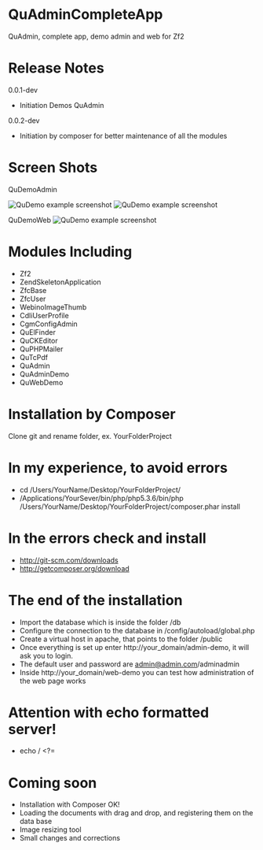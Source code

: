 QuAdminCompleteApp
==================================

QuAdmin, complete app, demo admin and web for Zf2

Release Notes
========================

0.0.1-dev

- Initiation Demos QuAdmin

0.0.2-dev

- Initiation by composer for better maintenance of all the modules

Screen Shots
==================================

QuDemoAdmin

![QuDemo example screenshot](http://cenics.cat/quadmin1.png)
![QuDemo example screenshot](http://cenics.cat/quadmin2.png)

QuDemoWeb
![QuDemo example screenshot](http://cenics.cat/quwebdemo.jpg)

Modules Including
==================================
- Zf2
- ZendSkeletonApplication
- ZfcBase
- ZfcUser
- WebinoImageThumb
- CdliUserProfile
- CgmConfigAdmin
- QuElFinder
- QuCKEditor
- QuPHPMailer
- QuTcPdf
- QuAdmin
- QuAdminDemo
- QuWebDemo

Installation by Composer
========================
Clone git and rename folder, ex. YourFolderProject

In my experience, to avoid errors
========================

- cd /Users/YourName/Desktop/YourFolderProject/
- /Applications/YourSever/bin/php/php5.3.6/bin/php /Users/YourName/Desktop/YourFolderProject/composer.phar install

In the errors check and install
========================

- http://git-scm.com/downloads
- http://getcomposer.org/download

The end of the installation
========================
- Import the database which is inside the folder /db
- Configure the connection to the database in /config/autoload/global.php
- Create a virtual host in apache, that points to the folder /public
- Once everything is set up enter http://your_domain/admin-demo, it will ask you to login.
- The default user and password are admin@admin.com/adminadmin
- Inside http://your_domain/web-demo you can test how administration of the web page works


Attention with echo formatted server!
==================================
- echo / <?=

Coming soon
==================================
- Installation with Composer OK!
- Loading the documents with drag and drop, and registering them on the data base
- Image resizing tool
- Small changes and corrections